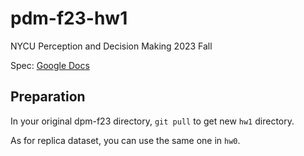 # pdm-f23-hw1

NYCU Perception and Decision Making 2023 Fall

Spec: [Google Docs](https://docs.google.com/document/d/1whwLunr64Q5aqhjNhRfl7udZV4_0wfdZ/edit?usp=sharing&ouid=111927449078729907735&rtpof=true&sd=true)

## Preparation
In your original dpm-f23 directory, `git pull` to get new `hw1` directory.

As for replica dataset, you can use the same one in `hw0`.
